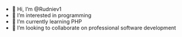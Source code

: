 - 👋 Hi, I’m @Rudniev1
- 👀 I’m interested in programming
- 🌱 I’m currently learning PHP
- 💞️ I’m looking to collaborate on professional software development

<!---
Rudniev1/Rudniev1 is a ✨ special ✨ repository because its `README.md` (this file) appears on your GitHub profile.
You can click the Preview link to take a look at your changes.
--->
